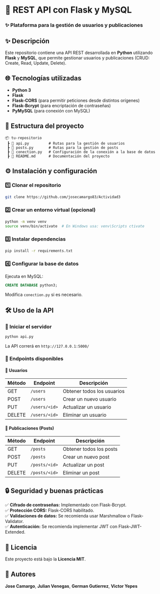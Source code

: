# 📌 REST API con Flask y MySQL

### ✨ Plataforma para la gestión de usuarios y publicaciones


## ✨ Descripción
Este repositorio contiene una API REST desarrollada en **Python** utilizando **Flask** y **MySQL**, que permite gestionar usuarios y publicaciones (CRUD: Create, Read, Update, Delete).

## 🌐 Tecnologías utilizadas
- **Python 3**
- **Flask**
- **Flask-CORS** (para permitir peticiones desde distintos orígenes)
- **Flask-Bcrypt** (para encriptación de contraseñas)
- **PyMySQL** (para conexión con MySQL)

## 📖 Estructura del proyecto
```
📦 tu-repositorio
 ┣ 📜 api.py         # Rutas para la gestión de usuarios
 ┣ 📜 posts.py       # Rutas para la gestión de posts
 ┣ 📜 conection.py   # Configuración de la conexión a la base de datos
 ┣ 📜 README.md      # Documentación del proyecto
```

## ⚙️ Instalación y configuración
### 1️⃣ Clonar el repositorio
```bash
git clone https://github.com/josecamargo83/Actividad3
```
### 2️⃣ Crear un entorno virtual (opcional)
```bash
python -m venv venv
source venv/bin/activate  # En Windows usa: venv\Scripts ctivate
```
### 3️⃣ Instalar dependencias
```bash
pip install -r requirements.txt
```
### 4️⃣ Configurar la base de datos
Ejecuta en MySQL:
```sql
CREATE DATABASE python3;
```
Modifica `conection.py` si es necesario.

## 🛠 Uso de la API
### 🔹 Iniciar el servidor
```bash
python api.py
```
La API correrá en `http://127.0.0.1:5000/`

### 🔹 Endpoints disponibles
#### 📌 Usuarios
| Método | Endpoint          | Descripción            |
|--------|------------------|------------------------|
| GET    | `/users`         | Obtener todos los usuarios |
| POST   | `/users`         | Crear un nuevo usuario |
| PUT    | `/users/<id>`    | Actualizar un usuario  |
| DELETE | `/users/<id>`    | Eliminar un usuario    |

#### 📌 Publicaciones (Posts)
| Método | Endpoint         | Descripción            |
|--------|------------------|------------------------|
| GET    | `/posts`         | Obtener todos los posts |
| POST   | `/posts`         | Crear un nuevo post |
| PUT    | `/posts/<id>`    | Actualizar un post  |
| DELETE | `/posts/<id>`    | Eliminar un post    |

## 🔒 Seguridad y buenas prácticas
✅ **Cifrado de contraseñas:** Implementado con Flask-Bcrypt.  
✅ **Protección CORS:** Flask-CORS habilitado.  
✅ **Validaciones de datos:** Se recomienda usar Marshmallow o Flask-Validator.  
✅ **Autenticación:** Se recomienda implementar JWT con Flask-JWT-Extended.

## 📜 Licencia
Este proyecto está bajo la **Licencia MIT**.

## 👤 Autores
**Jose Camargo**, 
**Julian Venegas**, 
**German Gutierrez**, 
**Victor Yepes**
